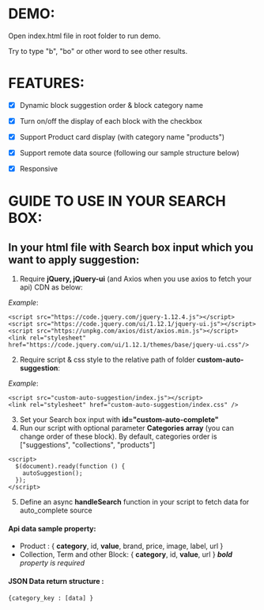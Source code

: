 # DEMO: 
Open index.html file in root folder to run demo.

Try to type "b", "bo" or other word to see other results.

# FEATURES:
- [x] Dynamic block suggestion order & block category name
- [x] Turn on/off the display of each block with the checkbox 
- [x] Support Product card display (with category name "products")
- [x] Support remote data source (following our sample structure below)
- [x] Responsive


# GUIDE TO USE IN YOUR SEARCH BOX:

## In your html file with Search box input which you want to apply suggestion:

1. Require **jQuery, jQuery-ui** (and Axios when you use axios to fetch your api) CDN as below:

_Example_:
```
<script src="https://code.jquery.com/jquery-1.12.4.js"></script>
<script src="https://code.jquery.com/ui/1.12.1/jquery-ui.js"></script>
<script src="https://unpkg.com/axios/dist/axios.min.js"></script>
<link rel="stylesheet" href="https://code.jquery.com/ui/1.12.1/themes/base/jquery-ui.css"/>
```

2. Require script & css style to the relative path of folder **custom-auto-suggestion**:

_Example_:
```
<script src="custom-auto-suggestion/index.js"></script>
<link rel="stylesheet" href="custom-auto-suggestion/index.css" />
```

3. Set your Search box input with **id="custom-auto-complete"**
4. Run our script with optional parameter **Categories array** (you can change order of these block). By default, categories order is ["suggestions", "collections", "products"]
```
<script>
  $(document).ready(function () {
    autoSuggestion();
  });
</script>
```
5. Define an async **handleSearch** function in your script to fetch data for auto_complete source
#### Api data sample property:
* Product : { **category**, id, **value**, brand, price, image, label, url }
* Collection, Term and other Block: { **category**, id, **value**, url }
 _**bold** property is required_
 
#### JSON Data return structure : 
    {category_key : [data] }
 

